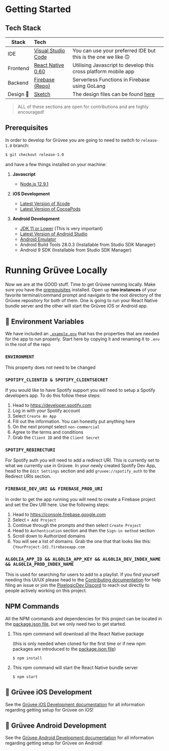 # Getting Started

## Tech Stack

| Stack        | Tech                                                                                       |                                                                |
| ------------ | :----------------------------------------------------------------------------------------- | :------------------------------------------------------------- |
| IDE          | [Visual Studio Code](https://code.visualstudio.com/)                                       | You can use your preferred IDE but this is the one we like 🙃  |
| Frontend     | [React Native 0.60](<[LinkToReactNative0.60](https://www.npmjs.com/package/react-native)>) | Utilising Javascript to develop this cross platform mobile app |
| Backend      | [Firebase (Repo)](https://github.com/PixelogicDev/gruveebackend)                           | Serverless Functions in Firebase using GoLang                  |
| Design :art: | [Sketch](https://www.sketch.com/)                                                          | The design files can be found [here](/Design)                  |

> ALL of these sections are open for contributions and are highly encouraged!

## Prerequisites

In order to develop for Grüvee you are going to need to switch to `release-1.0` branch:

```bash
$ git checkout release-1.0
```

and have a few things installed on your machine:

1. **Javascript**

    - [Node.js 12.9.1](https://nodejs.org/dist/v12.9.1/)

2. **iOS Development**

    - [Latest Version of Xcode](https://developer.apple.com/xcode/)
    - [Latest Version of CocoaPods](https://cocoapods.org/)

3. **Android Development**

    - [JDK 11 or Lower](https://www.oracle.com/technetwork/java/javase/downloads/index.html) (This is very important)
    - [Latest Version of Android Studio](https://developer.android.com/studio)
    - [Android Emulator](https://developer.android.com/studio/run/emulator)
    - Android Build Tools 28.0.3 (Installable from Studio SDK Manager)
    - Android 9 SDK (Installable from Studio SDK Manager)

# Running Grüvee Locally

Now we are at the GOOD stuff. Time to get Grüvee running locally. Make sure you have the [prerequisites](#prerequisites) installed. Open up **two instances** of your favorite terminal/command prompt and navigate to the root directory of the Grüvee repository for both of them. One is going to run your React Native bundle server and the other will start the Grüvee iOS or Android app.

## 🌲 Environment Variables

We have included an [`.example.env`](/.example.env) that has the properties that are needed for the app to run properly. Start here by copying it and renaming it to `.env` in the root of the repo

### `ENVIRONMENT`

This property does not need to be changed

### `SPOTIFY_CLIENTID & SPOTIFY_CLIENTSECRET`

If you would like to have Spotify support you will need to setup a Spotify developers app. To do this follow these steps:

1. Head to https://developer.spotify.com
2. Log in with your Spotify account
3. Select `Create An App`
4. Fill out the information. You can honestly put anything here
5. On the next prompt select `non-commercial`
6. Agree to the terms and conditions
7. Grab the `Client ID` and the `Client Secret`

### `SPOTIFY_REDIRECTURI`

For Spotify auth you will need to add a redirect URI. This is currently set to what we currently use in Grüvee. In your newly created Spotify Dev App, head to the `Edit Settings` section and add `gruvee://spotify_auth` to the Redirect URIs section.

### `FIREBASE_DEV_URI && FIREBASE_PROD_URI`

In order to get the app running you will need to create a Firebase project and set the Dev URI here. Use the following steps:

1. Head to https://console.firebase.google.com
2. Select `+ Add Project`
3. Continue through the prompts and then select `Create Project`
4. Head to `Authentication` section and then the `Sign-in method` section
5. Scroll down to Authorized domains
6. You will see a list of domains. Grab the one that that looks like this: `{YourProject-Id}.firebaseapp.com`

### `ALGOLIA_APP_ID && ALGOLIA_APP_KEY && ALGOLIA_DEV_INDEX_NAME && ALGOLIA_PROD_INDEX_NAME`

This is used for searching for users to add to a playlist. If you find yourself needing this UI/UX please head to the [Contributing documentation](../CONTRIBUTING.md) for help filing an issue or join the [PixelogicDev Discord](https://discord.gg/8NFtvp5) to reach out directly to people actively working on this project.

## NPM Commands

All the NPM commands and dependencies for this project can be located in the [package.json file](/package.json), but we only need two to get started.

1. This npm command will download all the React Native package

    (this is only needed when cloned for the first time or if new npm packages are introduced to the [package.json file](/package.json))

    ```command
    $ npm install
    ```

2. This npm command will start the React Native bundle server
    ```command
    $ npm start
    ```

## 📱 Grüvee iOS Development

See the [Grüvee iOS Development documentation](IOS_SETUP.md) for all information regarding getting setup for Grüvee on iOS!

## 🤖 Grüvee Android Development

See the [Grüvee Android Development documentation](ANDROID_SETUP.md) for all information regarding getting setup for Grüvee on Android!
